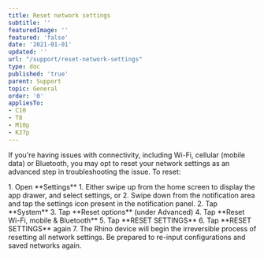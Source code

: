 ```yaml
---
title: Reset network settings
subtitle: ''
featuredImage: ''
featured: 'false'
date: '2021-01-01'
updated: ''
url: "/support/reset-network-settings"
type: doc
published: 'true'
parent: Support
topic: General
order: '0'
appliesTo:
- C10
- T8
- M10p
- K27p
---
```


If you're having issues with connectivity, including Wi-Fi, cellular (mobile data) or Bluetooth, you may opt to reset your network settings as an advanced step in troubleshooting the issue. To reset:

<div class="numbered-instructions" markdown="1">
1. Open **Settings**
  1. Either swipe up from the home screen to display the app drawer, and select settings, or
  2. Swipe down from the notification area and tap the settings icon present in the notification panel.
2. Tap **System**
3. Tap **Reset options** (under Advanced)
4. Tap **Reset Wi-Fi, mobile & Bluetooth**
5. Tap **RESET SETTINGS**
6. Tap **RESET SETTINGS** again
7. The Rhino device will begin the irreversible process of resetting all network settings. Be prepared to re-input configurations and saved networks again.
</div>

